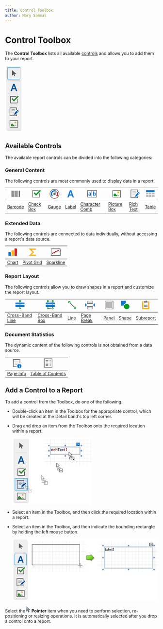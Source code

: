 ```yaml
---
title: Control Toolbox
author: Mary Sammal
---
```

# Control Toolbox
The **Control Toolbox** lists all available [controls](../use-report-elements.md) and allows you to add them to your report.

![RD_Toolbox](../../../../images/eurd-win-toolbox.png)

## Available Controls

The available report controls can be divided into the following categories:



### <a name="generalcontent"></a>General Content
The following controls are most commonly used to display data in a report.



| ![web-designer-toolbox-barcode](../../../../images/eurd-win-barcode.png) | ![web-designer-toolbox-checkbox](../../../../images/eurd-win-checkbox.png) | ![web-designer-toolbox-gauge](../../../../images/eurd-win-gauge.png) | ![web-designer-toolbox-label](../../../../images/eurd-win-label.png) | ![web-designer-toolbox-label](../../../../images/eurd-win-charactercomb.png) | ![web-designer-toolbox-picture-box](../../../../images/eurd-win-picturebox.png) | ![web-designer-toolbox-rich-text](../../../../images/eurd-win-richtext.png) | ![web-designer-toolbox-table](../../../../images/eurd-win-table.png) |
| ------------------------------------------------------------- | ------------------------------------------------------------------ | -------------------------------------------------------------------- | -------------------------------------------------------------------- |  -------------------------------------------------------------------- | -------------------------------------------------------------------- | -------------------------------------------------------------------- | -------------------------------------------------------------------- |
[Barcode](../use-report-elements\use-bar-codes.md) | [Check Box](..\use-report-elements\use-basic-report-controls\check-box.md) | [Gauge](..\use-report-elements\use-gauges-and-sparklines\add-gauges-to-a-report.md) | [Label](..\use-report-elements\use-basic-report-controls\label.md) | [Character Comb](..\use-report-elements\use-basic-report-controls\character-comb.md) | [Picture Box](..\use-report-elements\use-basic-report-controls\picture-box.md) | [Rich Text](..\use-report-elements\use-basic-report-controls\rich-text.md) | [Table](..\use-report-elements\use-tables.md) |


### <a name="extendeddata"></a>Extended Data
The following controls are connected to data individually, without accessing a report's data source.



| ![web-designer-toolbox-chart](../../../../images/eurd-win-chart.png) | ![web-designer-toolbox-pivotgrid](../../../../images/eurd-win-pivotgrid.png) | ![web-designer-toolbox-sparkline](../../../../images/eurd-win-sparkline.png) |
| ------------------------------------------------------------- | ------------------------------------------------------------------ | -------------------------------------------------------------------- |
| [Chart](..\use-report-elements\use-charts-and-pivot-grids.md) | [Pivot Grid](..\use-report-elements\use-charts-and-pivot-grids.md) | [Sparkline](..\use-report-elements\use-gauges-and-sparklines\add-sparklines-to-a-report.md) |




### <a name="reportlayout"></a>Report Layout
The following controls allow you to draw shapes in a report and customize the report layout.

| ![web-designer-toolbox-cross-band-line](../../../../images/eurd-win-crossbandline.png) | ![web-designer-toolbox-cross-band-box](../../../../images/eurd-win-crossbandbox.png) | ![web-designer-toolbox-line](../../../../images/eurd-win-line.png) | ![web-designer-toolbox-page-break](../../../../images/eurd-win-PageBreak.png) | ![web-designer-toolbox-panel](../../../../images/eurd-win-panel.png) | ![web-designer-toolbox-shape](../../../../images/eurd-win-shape.png) | ![web-designer-toolbox-subreport](../../../../images/eurd-win-subreport.png) | 
| ------------------------------------------------------------- | ------------------------------------------------------------- | ------------------------------------------------------------- | ------------------------------------------------------------- | ------------------------------------------------------------- | ------------------------------------------------------------- | ------------------------------------------------------------- |
[Cross-Band Line](..\use-report-elements\draw-lines-and-shapes\draw-cross-band-lines-and-boxes.md) | [Cross-Band Box](..\use-report-elements\draw-lines-and-shapes\draw-cross-band-lines-and-boxes.md) | [Line](..\use-report-elements\draw-lines-and-shapes\draw-lines.md) |[Page Break](..\use-report-elements\use-basic-report-controls\page-break.md) | [Panel](..\use-report-elements\use-basic-report-controls\panel.md) | [Shape](..\use-report-elements\draw-lines-and-shapes\draw-shapes.md) | [Subreport](..\use-report-elements\use-basic-report-controls\subreport.md) |

### <a name="documentstatistics"></a>Document Statistics
The dynamic content of the following controls is not obtained from a data source.

![web-designer-toolbox-page-info](../../../../images/eurd-win-pageinfo.png) | ![WebReportDesigner_Toolbox_TableOfContent](../../../../images/eurd-win-tableofcontents.png) |
| -------------------------------------------------------------------- | -------------------------------------------------------------------- |
| [Page Info](..\use-report-elements\use-basic-report-controls\page-info.md) | [Table of Contents](..\use-report-elements\use-basic-report-controls\table-of-contents.md) |



## Add a Control to a Report

To add a control from the Toolbox, do one of the following.
* Double-click an item in the Toolbox for the appropriate control, which will be created at the Detail band's top left corner.

* Drag and drop an item from the Toolbox onto the required location within a report.
	
	![eurd-win-drag-control-from-toolbox](../../../../images/eurd-win-add-rich-text-to-report.png)
* Select an item in the Toolbox, and then click the required location within a report.
* Select an item in the Toolbox, and then indicate the bounding rectangle by holding the left mouse button.
	
	![eurd-win-add-control-from-toobox](../../../../images/eurd-win-add-control-from-toobox.png)

Select the ![eurd-win-toolbox-arrow](../../../../images/eurd-win-toolbox-arrow.png) **Pointer** item when you need to perform selection, re-positioning or resizing operations. It is automatically selected after you drop a control onto a report.

